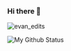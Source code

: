 ### Hi there 👋


![evan_edits](https://user-images.githubusercontent.com/25933122/230286691-774b1ada-a2e1-4f7e-866d-6f667501f216.gif)


![My Github Status](https://github-readme-stats.vercel.app/api?username=WiscEvan&theme=radical&show_icons=true&hide_border=true)

<!--
**WiscEvan/WiscEvan** is a ✨ _special_ ✨ repository because its `README.md` (this file) appears on your GitHub profile.

Here are some ideas to get you started:

- 🔭 I’m currently working on ...
- 🌱 I’m currently learning ...
- 👯 I’m looking to collaborate on ...
- 🤔 I’m looking for help with ...
- 💬 Ask me about ...
- 📫 How to reach me: ...
- 😄 Pronouns: ...
- ⚡ Fun fact: ...
-->
